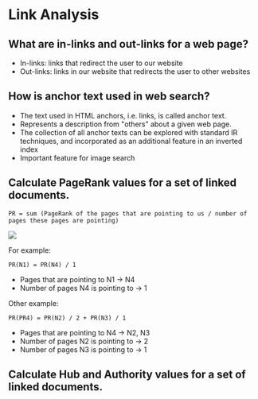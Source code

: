 # Link Analysis

## What are in-links and out-links for a web page?

-   In-links: links that redirect the user to our website
-   Out-links: links in our website that redirects the user to other websites

## How is anchor text used in web search?

-   The text used in HTML anchors, i.e. links, is called anchor text.
-   Represents a description from "others" about a given web page.
-   The collection of all anchor texts can be explored with standard IR techniques, and incorporated as an additional feature in an inverted index
-   Important feature for image search

## Calculate PageRank values for a set of linked documents.

`PR = sum (PageRank of the pages that are pointing to us / number of pages these pages are pointing)`

![](https://i.imgur.com/sz6fGRc.png)

For example:

`PR(N1) = PR(N4) / 1`

-   Pages that are pointing to N1 -> N4
-   Number of pages N4 is pointing to -> 1

Other example:

`PR(PR4) = PR(N2) / 2 + PR(N3) / 1`

-   Pages that are pointing to N4 -> N2, N3
-   Number of pages N2 is pointing to -> 2
-   Number of pages N3 is pointing to -> 1

## Calculate Hub and Authority values for a set of linked documents.
